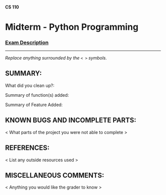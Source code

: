 #### CS 110
# Midterm - Python Programming

### [Exam Description](https://docs.google.com/document/d/1c1j_6Azpwm9PJxT0t_hh1RmgpwQ9Bv7b7AcSu75aPxk/edit?usp=sharing)

***

_Replace anything surrounded by the `< >` symbols._

## SUMMARY:
What did you clean up?:

Summary of function(s) added:

Summary of Feature Added:

## KNOWN BUGS AND INCOMPLETE PARTS:
 < What parts of the project you were not able to complete >

## REFERENCES:
 < List any outside resources used >

## MISCELLANEOUS COMMENTS:
 < Anything you would like the grader to know >
